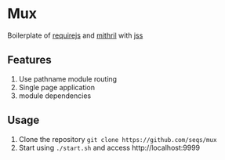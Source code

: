 Mux
===

Boilerplate of [requirejs](http://requirejs.org/) and [mithril](http://mithril.js.org) with [jss](https://jsstyles.github.io/repl/)

## Features

1. Use pathname module routing
2. Single page application
3. module dependencies


## Usage

1. Clone the repository `git clone https://github.com/seqs/mux`
2. Start using `./start.sh` and access http://localhost:9999

